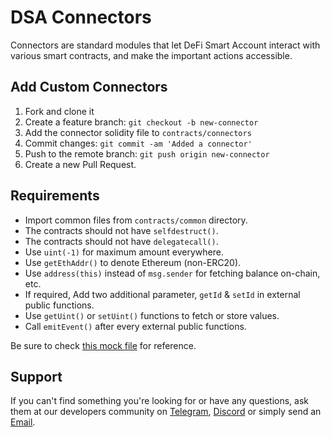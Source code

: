 # DSA Connectors

Connectors are standard modules that let DeFi Smart Account interact with various smart contracts, and make the important actions accessible.

## Add Custom Connectors

1. Fork and clone it
2. Create a feature branch: `git checkout -b new-connector`
3. Add the connector solidity file to `contracts/connectors`
4. Commit changes: `git commit -am 'Added a connector'`
5. Push to the remote branch: `git push origin new-connector`
6. Create a new Pull Request.

## Requirements

- Import common files from `contracts/common` directory.
- The contracts should not have `selfdestruct()`.
- The contracts should not have `delegatecall()`.
- Use `uint(-1)` for maximum amount everywhere.
- Use `getEthAddr()` to denote Ethereum (non-ERC20).
- Use `address(this)` instead of `msg.sender` for fetching balance on-chain, etc.
- If required, Add two additional parameter, `getId` & `setId` in external public functions.
- Use `getUint()` or `setUint()` functions to fetch or store values.
- Call `emitEvent()` after every external public functions.

Be sure to check [this mock file](https://github.com/InstaDApp/dsa-connectors/blob/master/contracts/connectors/mock.sol) for reference.

## Support

If you can't find something you're looking for or have any questions, ask them at our developers community on [Telegram](https://t.me/instadevelopers), [Discord](https://discord.gg/83vvrnY) or simply send an [Email](mailto:info@instadapp.io).